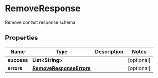 

# RemoveResponse

Remove contact response schema

## Properties

| Name | Type | Description | Notes |
|------------ | ------------- | ------------- | -------------|
|**success** | **List&lt;String&gt;** |  |  [optional] |
|**errors** | [**RemoveResponseErrors**](RemoveResponseErrors.md) |  |  [optional] |



